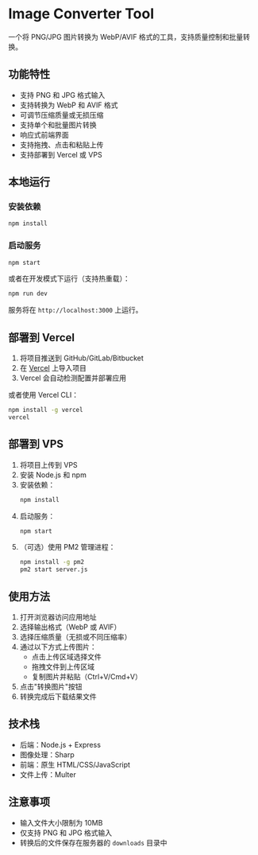 # Image Converter Tool

一个将 PNG/JPG 图片转换为 WebP/AVIF 格式的工具，支持质量控制和批量转换。

## 功能特性

- 支持 PNG 和 JPG 格式输入
- 支持转换为 WebP 和 AVIF 格式
- 可调节压缩质量或无损压缩
- 支持单个和批量图片转换
- 响应式前端界面
- 支持拖拽、点击和粘贴上传
- 支持部署到 Vercel 或 VPS

## 本地运行

### 安装依赖

```bash
npm install
```

### 启动服务

```bash
npm start
```

或者在开发模式下运行（支持热重载）：

```bash
npm run dev
```

服务将在 `http://localhost:3000` 上运行。

## 部署到 Vercel

1. 将项目推送到 GitHub/GitLab/Bitbucket
2. 在 [Vercel](https://vercel.com) 上导入项目
3. Vercel 会自动检测配置并部署应用

或者使用 Vercel CLI：

```bash
npm install -g vercel
vercel
```

## 部署到 VPS

1. 将项目上传到 VPS
2. 安装 Node.js 和 npm
3. 安装依赖：
   ```bash
   npm install
   ```
4. 启动服务：
   ```bash
   npm start
   ```
5. （可选）使用 PM2 管理进程：
   ```bash
   npm install -g pm2
   pm2 start server.js
   ```

## 使用方法

1. 打开浏览器访问应用地址
2. 选择输出格式（WebP 或 AVIF）
3. 选择压缩质量（无损或不同压缩率）
4. 通过以下方式上传图片：
   - 点击上传区域选择文件
   - 拖拽文件到上传区域
   - 复制图片并粘贴（Ctrl+V/Cmd+V）
5. 点击"转换图片"按钮
6. 转换完成后下载结果文件

## 技术栈

- 后端：Node.js + Express
- 图像处理：Sharp
- 前端：原生 HTML/CSS/JavaScript
- 文件上传：Multer

## 注意事项

- 输入文件大小限制为 10MB
- 仅支持 PNG 和 JPG 格式输入
- 转换后的文件保存在服务器的 `downloads` 目录中
